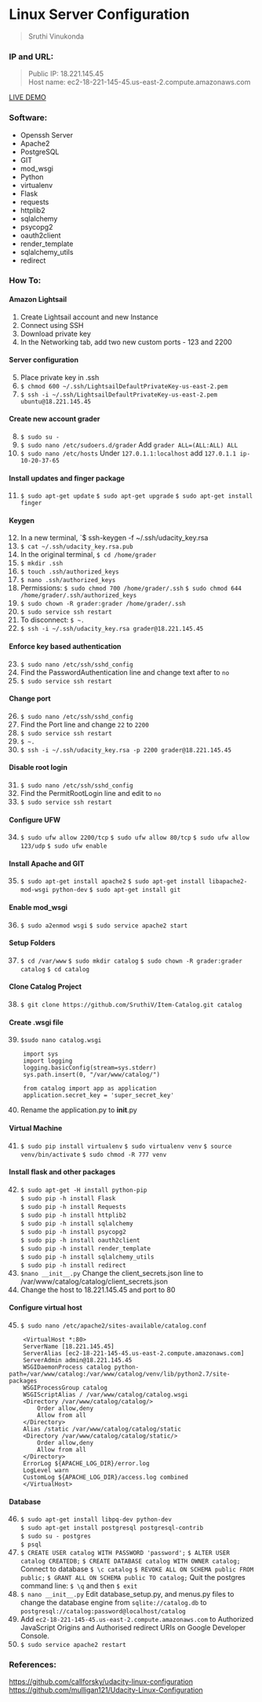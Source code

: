 # Linux Server Configuration
> Sruthi Vinukonda

### IP and URL:
> Public IP: 18.221.145.45  
> Host name: ec2-18-221-145-45.us-east-2.compute.amazonaws.com

[LIVE DEMO](http://ec2-18-221-145-45.us-east-2.compute.amazonaws.com)

### Software:
* Openssh Server
* Apache2
* PostgreSQL
* GIT
* mod_wsgi
* Python
* virtualenv
* Flask
* requests  
* httplib2  
* sqlalchemy 
* psycopg2
* oauth2client 
* render_template
* sqlalchemy_utils  
* redirect

### How To:  
#### Amazon Lightsail
1. Create Lightsail account and new Instance
2. Connect using SSH
3. Download private key
4. In the Networking tab, add two new custom ports - 123 and 2200
#### Server configuration
5. Place private key in .ssh
6. `$ chmod 600 ~/.ssh/LightsailDefaultPrivateKey-us-east-2.pem`
7. `$ ssh -i ~/.ssh/LightsailDefaultPrivateKey-us-east-2.pem ubuntu@18.221.145.45`
#### Create new account grader
8. `$ sudo su -`
9. `$ sudo nano /etc/sudoers.d/grader`
    Add `grader ALL=(ALL:ALL) ALL`
10. `$ sudo nano /etc/hosts`
    Under `127.0.1.1:localhost` add `127.0.1.1 ip-10-20-37-65`
#### Install updates and finger package
11. `$ sudo apt-get update`
    `$ sudo apt-get upgrade`
    `$ sudo apt-get install finger`
#### Keygen
12. In a new terminal, `$ ssh-keygen -f ~/.ssh/udacity_key.rsa
13. `$ cat ~/.ssh/udacity_key.rsa.pub`
14. In the original terminal, `$ cd /home/grader`
15. `$ mkdir .ssh`
16. `$ touch .ssh/authorized_keys`
17. `$ nano .ssh/authorized_keys`
18. Permissions:
    `$ sudo chmod 700 /home/grader/.ssh`
    `$ sudo chmod 644 /home/grader/.ssh/authorized_keys`
19. `$ sudo chown -R grader:grader /home/grader/.ssh`
20. `$ sudo service ssh restart`
21. To disconnect:
    `$ ~.`
22. `$ ssh -i ~/.ssh/udacity_key.rsa grader@18.221.145.45`
#### Enforce key based authentication
23. `$ sudo nano /etc/ssh/sshd_config`
24. Find the PasswordAuthentication line and change text after to `no`
25. `$ sudo service ssh restart`
#### Change port
26. `$ sudo nano /etc/ssh/sshd_config`
27. Find the Port line and change `22` to `2200`
28. `$ sudo service ssh restart`
29. `$ ~.`
30. `$ ssh -i ~/.ssh/udacity_key.rsa -p 2200 grader@18.221.145.45`
#### Disable root login
31. `$ sudo nano /etc/ssh/sshd_config`
32. Find the PermitRootLogin line and edit to `no`
33. `$ sudo service ssh restart`
#### Configure UFW
34. `$ sudo ufw allow 2200/tcp`
    `$ sudo ufw allow 80/tcp`
    `$ sudo ufw allow 123/udp`
    `$ sudo ufw enable`
#### Install Apache and GIT
35. `$ sudo apt-get install apache2`
    `$ sudo apt-get install libapache2-mod-wsgi python-dev`
    `$ sudo apt-get install git`
#### Enable mod_wsgi
36. `$ sudo a2enmod wsgi`
    `$ sudo service apache2 start`
#### Setup Folders
37. `$ cd /var/www`
    `$ sudo mkdir catalog`
    `$ sudo chown -R grader:grader catalog`
    `$ cd catalog`
#### Clone Catalog Project
38. `$ git clone https://github.com/SruthiV/Item-Catalog.git catalog`
#### Create .wsgi file
39. `$sudo nano catalog.wsgi`
```
    import sys
    import logging
    logging.basicConfig(stream=sys.stderr)
    sys.path.insert(0, "/var/www/catalog/")

    from catalog import app as application
    application.secret_key = 'super_secret_key'
```
40. Rename the application.py to __init__.py
#### Virtual Machine
41. `$ sudo pip install virtualenv`
    `$ sudo virtualenv venv`
    `$ source venv/bin/activate`
    `$ sudo chmod -R 777 venv`
#### Install flask and other packages
42. `$ sudo apt-get -H install python-pip`  
    `$ sudo pip -h install Flask`  
    `$ sudo pip -h install Requests`  
    `$ sudo pip -h install httplib2`  
    `$ sudo pip -h install sqlalchemy`  
    `$ sudo pip -h install psycopg2`  
    `$ sudo pip -h install oauth2client`  
    `$ sudo pip -h install render_template`  
    `$ sudo pip -h install sqlalchemy_utils`  
    `$ sudo pip -h install redirect`  
43. `$nano __init__.py`
    Change the client_secrets.json line to /var/www/catalog/catalog/client_secrets.json
44. Change the host to 18.221.145.45 and port to 80
#### Configure virtual host

45. `$ sudo nano /etc/apache2/sites-available/catalog.conf`
```
    <VirtualHost *:80>
    ServerName [18.221.145.45]
    ServerAlias [ec2-18-221-145-45.us-east-2.compute.amazonaws.com]
    ServerAdmin admin@18.221.145.45
    WSGIDaemonProcess catalog python-path=/var/www/catalog:/var/www/catalog/venv/lib/python2.7/site-packages
    WSGIProcessGroup catalog
    WSGIScriptAlias / /var/www/catalog/catalog.wsgi
    <Directory /var/www/catalog/catalog/>
        Order allow,deny
        Allow from all
    </Directory>
    Alias /static /var/www/catalog/catalog/static
    <Directory /var/www/catalog/catalog/static/>
        Order allow,deny
        Allow from all
    </Directory>
    ErrorLog ${APACHE_LOG_DIR}/error.log
    LogLevel warn
    CustomLog ${APACHE_LOG_DIR}/access.log combined
    </VirtualHost>
```
 
#### Database
46. `$ sudo apt-get install libpq-dev python-dev`  
    `$ sudo apt-get install postgresql postgresql-contrib`  
    `$ sudo su - postgres`  
    `$ psql`  
47. `$ CREATE USER catalog WITH PASSWORD 'password';`
    `$ ALTER USER catalog CREATEDB;`
    `$ CREATE DATABASE catalog WITH OWNER catalog;`
    Connect to database `$ \c catalog`
    `$ REVOKE ALL ON SCHEMA public FROM public;`
    `$ GRANT ALL ON SCHEMA public TO catalog;`
    Quit the postgres command line: `$ \q` and then `$ exit`
48. `$ nano __init__.py`
     Edit database_setup.py, and menus.py files to change the database engine from `sqlite://catalog.db` to                   `postgresql://catalog:password@localhost/catalog`
49. Add `ec2-18-221-145-45.us-east-2.compute.amazonaws.com` to Authorized JavaScript Origins and Authorised redirect URIs on Google Developer Console.
50. `$ sudo service apache2 restart`

### References:
https://github.com/callforsky/udacity-linux-configuration  
https://github.com/mulligan121/Udacity-Linux-Configuration
